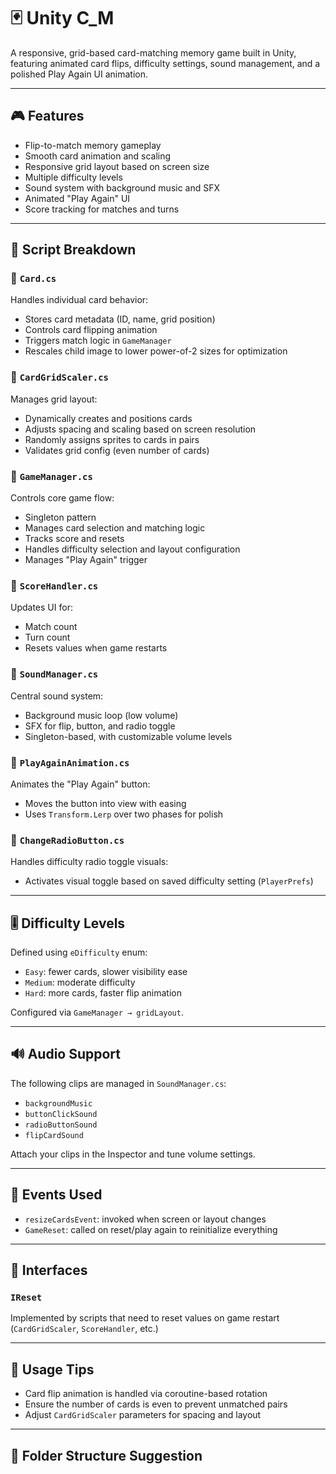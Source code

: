 # 🃏 Unity C_M

A responsive, grid-based card-matching memory game built in Unity, featuring animated card flips, difficulty settings, sound management, and a polished Play Again UI animation.

---

## 🎮 Features

- Flip-to-match memory gameplay
- Smooth card animation and scaling
- Responsive grid layout based on screen size
- Multiple difficulty levels
- Sound system with background music and SFX
- Animated "Play Again" UI
- Score tracking for matches and turns

---

## 📁 Script Breakdown

### 🔹 `Card.cs`
Handles individual card behavior:
- Stores card metadata (ID, name, grid position)
- Controls card flipping animation
- Triggers match logic in `GameManager`
- Rescales child image to lower power-of-2 sizes for optimization

### 🔹 `CardGridScaler.cs`
Manages grid layout:
- Dynamically creates and positions cards
- Adjusts spacing and scaling based on screen resolution
- Randomly assigns sprites to cards in pairs
- Validates grid config (even number of cards)

### 🔹 `GameManager.cs`
Controls core game flow:
- Singleton pattern
- Manages card selection and matching logic
- Tracks score and resets
- Handles difficulty selection and layout configuration
- Manages "Play Again" trigger

### 🔹 `ScoreHandler.cs`
Updates UI for:
- Match count
- Turn count
- Resets values when game restarts

### 🔹 `SoundManager.cs`
Central sound system:
- Background music loop (low volume)
- SFX for flip, button, and radio toggle
- Singleton-based, with customizable volume levels

### 🔹 `PlayAgainAnimation.cs`
Animates the "Play Again" button:
- Moves the button into view with easing
- Uses `Transform.Lerp` over two phases for polish

### 🔹 `ChangeRadioButton.cs`
Handles difficulty radio toggle visuals:
- Activates visual toggle based on saved difficulty setting (`PlayerPrefs`)

---

## 🎚️ Difficulty Levels

Defined using `eDifficulty` enum:
- `Easy`: fewer cards, slower visibility ease
- `Medium`: moderate difficulty
- `Hard`: more cards, faster flip animation

Configured via `GameManager → gridLayout`.

---

## 🔊 Audio Support

The following clips are managed in `SoundManager.cs`:
- `backgroundMusic`
- `buttonClickSound`
- `radioButtonSound`
- `flipCardSound`

Attach your clips in the Inspector and tune volume settings.

---

## 🔁 Events Used

- `resizeCardsEvent`: invoked when screen or layout changes
- `GameReset`: called on reset/play again to reinitialize everything

---

## 🧱 Interfaces

### `IReset`
Implemented by scripts that need to reset values on game restart (`CardGridScaler`, `ScoreHandler`, etc.)

---

## 🧪 Usage Tips

- Card flip animation is handled via coroutine-based rotation
- Ensure the number of cards is even to prevent unmatched pairs
- Adjust `CardGridScaler` parameters for spacing and layout

---

## 📂 Folder Structure Suggestion


